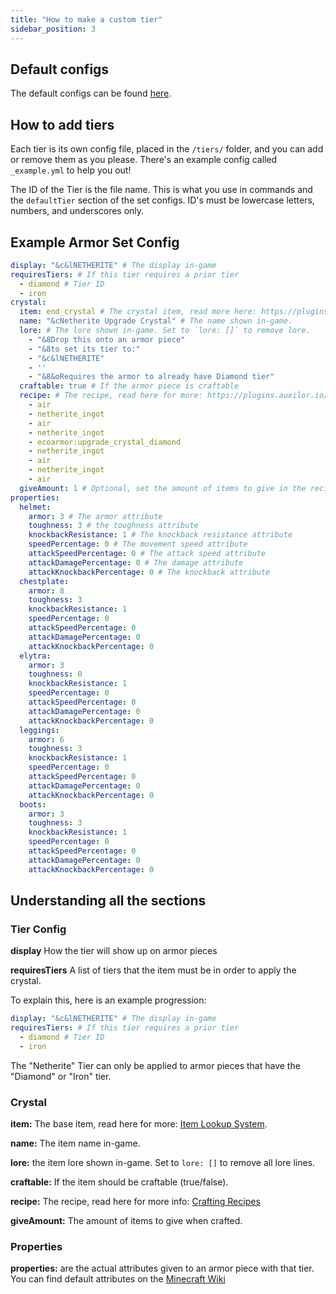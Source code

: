 ```yaml
---
title: "How to make a custom tier"
sidebar_position: 3
---
```


## Default configs
The default configs can be found [here](https://github.com/Auxilor/EcoArmor/tree/master/eco-core/core-plugin/src/main/resources/tiers).

## How to add tiers
Each tier is its own config file, placed in the `/tiers/` folder, and you can add or remove them as you please. There's an example config called `_example.yml` to help you out!

The ID of the Tier is the file name. This is what you use in commands and the `defaultTier` section of the set configs.
ID's must be lowercase letters, numbers, and underscores only.

## Example Armor Set Config

```yaml
display: "&c&lNETHERITE" # The display in-game
requiresTiers: # If this tier requires a prior tier
  - diamond # Tier ID
  - iron
crystal:
  item: end_crystal # The crystal item, read more here: https://plugins.auxilor.io/all-plugins/the-item-lookup-system
  name: "&cNetherite Upgrade Crystal" # The name shown in-game.
  lore: # The lore shown in-game. Set to `lore: []` to remove lore.
    - "&8Drop this onto an armor piece"
    - "&8to set its tier to:"
    - "&c&lNETHERITE"
    - ''
    - "&8&oRequires the armor to already have Diamond tier"
  craftable: true # If the armor piece is craftable
  recipe: # The recipe, read here for more: https://plugins.auxilor.io/all-plugins/the-item-lookup-system#crafting-recipes
    - air
    - netherite_ingot
    - air
    - netherite_ingot
    - ecoarmor:upgrade_crystal_diamond
    - netherite_ingot
    - air
    - netherite_ingot
    - air
  giveAmount: 1 # Optional, set the amount of items to give in the recipe
properties:
  helmet:
    armor: 3 # The armor attribute
    toughness: 3 # the toughness attribute
    knockbackResistance: 1 # The knockback resistance attribute
    speedPercentage: 0 # The movement speed attribute
    attackSpeedPercentage: 0 # The attack speed attribute
    attackDamagePercentage: 0 # The damage attribute
    attackKnockbackPercentage: 0 # The knockback attribute
  chestplate:
    armor: 8
    toughness: 3
    knockbackResistance: 1
    speedPercentage: 0
    attackSpeedPercentage: 0
    attackDamagePercentage: 0
    attackKnockbackPercentage: 0
  elytra:
    armor: 3
    toughness: 0
    knockbackResistance: 1
    speedPercentage: 0
    attackSpeedPercentage: 0
    attackDamagePercentage: 0
    attackKnockbackPercentage: 0
  leggings:
    armor: 6
    toughness: 3
    knockbackResistance: 1
    speedPercentage: 0
    attackSpeedPercentage: 0
    attackDamagePercentage: 0
    attackKnockbackPercentage: 0
  boots:
    armor: 3
    toughness: 3
    knockbackResistance: 1
    speedPercentage: 0
    attackSpeedPercentage: 0
    attackDamagePercentage: 0
    attackKnockbackPercentage: 0
```

## Understanding all the sections
### Tier Config
**display** How the tier will show up on armor pieces

**requiresTiers** A list of tiers that the item must be in order to apply the crystal.

To explain this, here is an example progression:
```yaml
display: "&c&lNETHERITE" # The display in-game
requiresTiers: # If this tier requires a prior tier
  - diamond # Tier ID
  - iron 
```
The "Netherite" Tier can only be applied to armor pieces that have the "Diamond" or "Iron" tier.

### Crystal

**item:** The base item, read here for more: [Item Lookup System](https://plugins.auxilor.io/all-plugins/the-item-lookup-system).

**name:** The item name in-game.

**lore:** the item lore shown in-game. Set to `lore: []` to remove all lore lines.

**craftable:** If the item should be craftable (true/false).

**recipe:** The recipe, read here for more info: [Crafting Recipes](https://plugins.auxilor.io/all-plugins/the-item-lookup-system#crafting-recipes)

**giveAmount:** The amount of items to give when crafted.

### Properties

**properties:** are the actual attributes given to an armor piece with that tier. You can find default attributes on the [Minecraft Wiki](https://minecraft.wiki/w/Damage#Dealing_damage)








